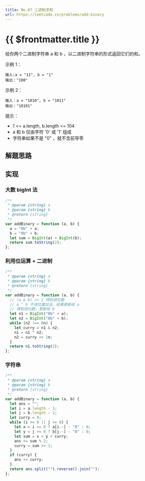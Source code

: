 ```yaml
---
title: No.67 二进制求和
url: https://leetcode.cn/problems/add-binary
---
```


# <a class='!no-underline' :href="$frontmatter.url" target="_blank">{{ $frontmatter.title }}</a>

给你两个二进制字符串 a 和 b ，以二进制字符串的形式返回它们的和。

示例 1：

```text
输入:a = "11", b = "1"
输出："100"
```

示例 2：

```text
输入：a = "1010", b = "1011"
输出："10101"
```

提示：

- 1 <= a.length, b.length <= 104
- a 和 b 仅由字符 '0' 或 '1' 组成
- 字符串如果不是 "0" ，就不含前导零

## 解题思路

## 实现

### 大数 bigInt 法

```js
/**
 * @param {string} a
 * @param {string} b
 * @return {string}
 */
var addBinary = function (a, b) {
  a = "0b" + a;
  b = "0b" + b;
  let sum = BigInt(a) + BigInt(b);
  return sum.toString(2);
};
```

### 利用位运算 + 二进制

```js
/**
 * @param {string} a
 * @param {string} b
 * @return {string}
 */
var addBinary = function (a, b) {
  // (a & b) << 1 得到进位数
  // a ^ b 不进位置加法，结果更新给 a
  // 得到进位数，更新给 b
  let n1 = BigInt("0b" + a);
  let n2 = BigInt("0b" + b);
  while (n2 !== 0n) {
    let curry = n1 & n2;
    n1 = n1 ^ n2;
    n2 = curry << 1n;
  }
  return n1.toString(2);
};
```

### 字符串

```js
/**
 * @param {string} a
 * @param {string} b
 * @return {string}
 */
var addBinary = function (a, b) {
  let ans = "";
  let i = a.length - 1;
  let j = b.length - 1;
  let curry = 0;
  while (i >= 0 || j >= 0) {
    let x = i >= 0 ? a[i--] - "0" : 0;
    let y = j >= 0 ? b[j--] - "0" : 0;
    let sum = x + y + curry;
    ans += sum % 2;
    curry = sum >> 1;
  }
  if (curry) {
    ans += curry;
  }
  return ans.split("").reverse().join("");
};
```
